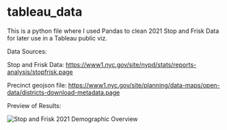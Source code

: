 # tableau_data
 
This is a python file where I used Pandas to clean 2021 Stop and Frisk Data for later use in a Tableau public viz. 

Data Sources: 

Stop and Frisk Data: https://www1.nyc.gov/site/nypd/stats/reports-analysis/stopfrisk.page

Precinct geojson file: 
https://www1.nyc.gov/site/planning/data-maps/open-data/districts-download-metadata.page

Preview of Results: 

![Stop and Frisk 2021 Demographic Overview](https://user-images.githubusercontent.com/8728172/188279154-62d6654f-1079-4640-b3a8-6e62da703b7b.png)
